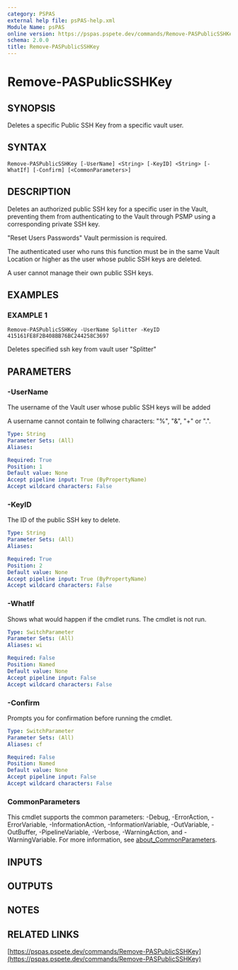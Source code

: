 ```yaml
---
category: PSPAS
external help file: psPAS-help.xml
Module Name: psPAS
online version: https://pspas.pspete.dev/commands/Remove-PASPublicSSHKey
schema: 2.0.0
title: Remove-PASPublicSSHKey
---
```


# Remove-PASPublicSSHKey

## SYNOPSIS
Deletes a specific Public SSH Key from a specific vault user.

## SYNTAX

```
Remove-PASPublicSSHKey [-UserName] <String> [-KeyID] <String> [-WhatIf] [-Confirm] [<CommonParameters>]
```

## DESCRIPTION
Deletes an authorized public SSH key for a specific user in the
Vault, preventing them from authenticating to the Vault through PSMP
using a corresponding private SSH key.

"Reset Users Passwords" Vault permission is required.

The authenticated user who runs this function must be in the same Vault
Location or higher as the user whose public SSH keys are deleted.

A user cannot manage their own public SSH keys.

## EXAMPLES

### EXAMPLE 1
```
Remove-PASPublicSSHKey -UserName Splitter -KeyID 415161FE8F2B408BB76BC244258C3697
```

Deletes specified ssh key from vault user "Splitter"

## PARAMETERS

### -UserName
The username of the Vault user whose public SSH keys will be added

A username cannot contain te follwing characters: "%", "&", "+" or ".".

```yaml
Type: String
Parameter Sets: (All)
Aliases:

Required: True
Position: 1
Default value: None
Accept pipeline input: True (ByPropertyName)
Accept wildcard characters: False
```

### -KeyID
The ID of the public SSH key to delete.

```yaml
Type: String
Parameter Sets: (All)
Aliases:

Required: True
Position: 2
Default value: None
Accept pipeline input: True (ByPropertyName)
Accept wildcard characters: False
```

### -WhatIf
Shows what would happen if the cmdlet runs.
The cmdlet is not run.

```yaml
Type: SwitchParameter
Parameter Sets: (All)
Aliases: wi

Required: False
Position: Named
Default value: None
Accept pipeline input: False
Accept wildcard characters: False
```

### -Confirm
Prompts you for confirmation before running the cmdlet.

```yaml
Type: SwitchParameter
Parameter Sets: (All)
Aliases: cf

Required: False
Position: Named
Default value: None
Accept pipeline input: False
Accept wildcard characters: False
```

### CommonParameters
This cmdlet supports the common parameters: -Debug, -ErrorAction, -ErrorVariable, -InformationAction, -InformationVariable, -OutVariable, -OutBuffer, -PipelineVariable, -Verbose, -WarningAction, and -WarningVariable. For more information, see [about_CommonParameters](http://go.microsoft.com/fwlink/?LinkID=113216).

## INPUTS

## OUTPUTS

## NOTES

## RELATED LINKS

[https://pspas.pspete.dev/commands/Remove-PASPublicSSHKey](https://pspas.pspete.dev/commands/Remove-PASPublicSSHKey)

